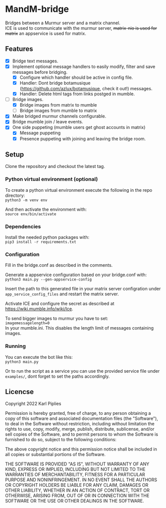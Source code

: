 # MandM-bridge

Bridges between a Murmur server and a matrix channel.\
ICE is used to communicate with the murmur server, ~~matrix-nio is used for matrix~~ an appservice is used for matrix.


## Features

- [X] Bridge text messages.
- [X] Implement optional message handlers to easily modify, filter and save messages before bridging.
  - [X] Configure which handler should be active in config file.
  - [X] Handler: Dont bridge botamusique (https://github.com/azlux/botamusique, check it out!) messages.
  - [X] Handler: Delete html tags from links postged in mumble.
- [ ] Bridge images.
  - [X] Bridge images from matrix to mumble
  - [ ] Bridge images from mumble to matrix
- [X] Make bridged murmur channels configurable.
- [X] Bridge mumble join / leave events.
- [X] One side puppeting (mumble users get ghost accounts in matrix)
  - [X] Message puppeting
  - [X] Presence puppeting with joining and leaving the bridge room.

## Setup

Clone the repository and checkout the latest tag.

### Python virtual environment (optional)

To create a python virtual environment execute the following in the repo directory: \
`python3 -m venv env`

And then activate the environment with: \
`source env/bin/activate`

### Dependencies

Install the needed python packages with: \
`pip3 install -r requirements.txt`

### Configuration

Fill in the bridge.conf as described in the comments.

Generate a appservice configuration based on your bridge.conf with: \
`python3 main.py --gen-appservice-config`

Insert the path to this generated file in your matrix server configration under `app_service_config_files`
and restart the matrix server.

Activate ICE and configure the secret as described at https://wiki.mumble.info/wiki/Ice.

To send bigger images to murmur you have to set: \
`imagemessagelength=0` \
In your mumble.ini. This disables the length limit of messages containing images.

### Running

You can execute the bot like this: \
`python3 main.py`

Or to run the script as a service you can use the provided service file under `examples/`, dont forget to set the paths accordingly.

## Licencse

Copyright 2022 Karl Piplies

Permission is hereby granted, free of charge, to any person obtaining a copy of this software and associated documentation files (the "Software"), to deal in the Software without restriction, including without limitation the rights to use, copy, modify, merge, publish, distribute, sublicense, and/or sell copies of the Software, and to permit persons to whom the Software is furnished to do so, subject to the following conditions:

The above copyright notice and this permission notice shall be included in all copies or substantial portions of the Software.

THE SOFTWARE IS PROVIDED "AS IS", WITHOUT WARRANTY OF ANY KIND, EXPRESS OR IMPLIED, INCLUDING BUT NOT LIMITED TO THE WARRANTIES OF MERCHANTABILITY, FITNESS FOR A PARTICULAR PURPOSE AND NONINFRINGEMENT. IN NO EVENT SHALL THE AUTHORS OR COPYRIGHT HOLDERS BE LIABLE FOR ANY CLAIM, DAMAGES OR OTHER LIABILITY, WHETHER IN AN ACTION OF CONTRACT, TORT OR OTHERWISE, ARISING FROM, OUT OF OR IN CONNECTION WITH THE SOFTWARE OR THE USE OR OTHER DEALINGS IN THE SOFTWARE.
